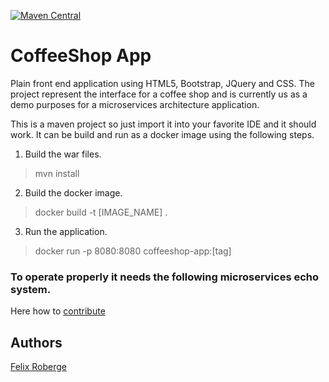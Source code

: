 [![Maven Central](https://maven-badges.herokuapp.com/maven-central/cz.jirutka.rsql/rsql-parser/badge.svg?style=plastic)](https://maven-badges.herokuapp.com/maven-central/cz.jirutka.rsql/rsql-parser)

# CoffeeShop App

Plain front end application using HTML5, Bootstrap, JQuery and CSS.  The project represent the interface for a coffee shop and is currently us as a demo purposes for a microservices architecture application.

This is a maven project so just import it into your favorite IDE and it should work. 
It can be build and run as a docker image using the following steps.

1. Build the war files.  
> mvn install

2. Build the docker image.
> docker build -t [IMAGE_NAME] .

3. Run the application.
> docker run -p 8080:8080 coffeeshop-app:[tag]


### To operate properly it needs the following microservices echo system.

<!--
(1. LoginService [LoginService](https://github.com/loginService)] )
2. RegisterService [RegisterService](https://github.com/registrationService)
3. ProductService [ProductService](https://github.com/productService) ]
4. ClientService [ClientService](https://github.com/clientService) ]
)
-->

Here how to [contribute](CONTRIBUTING.md)


## Authors
[Felix Roberge](https://github.com/roberge.felix@gmail.com)